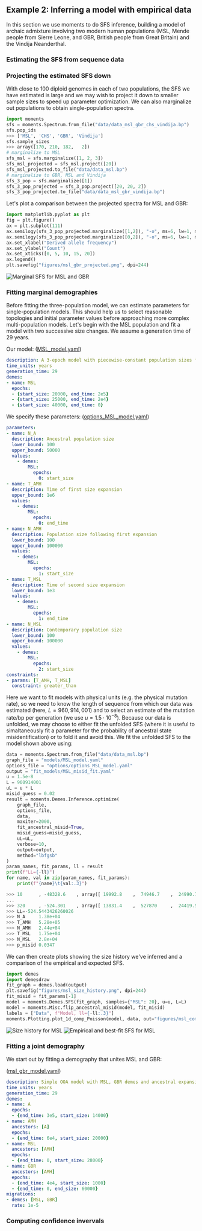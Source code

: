 ## Example 2: Inferring a model with empirical data 

In this section we use moments to do SFS inference, building a model of archaic admixture involving two modern human populations (MSL, Mende people from Sierre Leone, and GBR, British people from Great Britain) and the Vindija Neanderthal. 

### Estimating the SFS from sequence data



### Projecting the estimated SFS down

With close to 100 diploid genomes in each of two populations, the SFS we have estimated is large and we may wish to project it down to smaller sample sizes to speed up parameter optimization. We can also marginalize out populations to obtain single-population spectra.

```python
import moments
sfs = moments.Spectrum.from_file("data/data_msl_gbr_chs_vindija.bp")
sfs.pop_ids
>>> ['MSL', 'CHS', 'GBR', 'Vindija']
sfs.sample_sizes
>>> array([170, 210, 182,   2])
# marginalize to MSL
sfs_msl = sfs.marginalize([1, 2, 3])
sfs_msl_projected = sfs_msl.project([20])
sfs_msl_projected.to_file("data/data_msl.bp")
# marginalize to GBR, MSL and Vindija 
sfs_3_pop = sfs.marginalize([1])
sfs_3_pop_projected = sfs_3_pop.project([20, 20, 2])
sfs_3_pop_projected.to_file("data/data_msl_gbr_vindija.bp")
```

Let's plot a comparison between the projected spectra for MSL and GBR:

```python
import matplotlib.pyplot as plt
fig = plt.figure()
ax = plt.subplot(111)
ax.semilogy(sfs_3_pop_projected.marginalize([1,2]), "-o", ms=6, lw=1, mfc="w", label="MSL")
ax.semilogy(sfs_3_pop_projected.marginalize([0,2]), "-o", ms=6, lw=1, mfc="w", label="GBR")
ax.set_xlabel("Derived allele frequency")
ax.set_ylabel("Count")
ax.set_xticks([0, 5, 10, 15, 20])
ax.legend()
plt.savefig("figures/msl_gbr_projected.png", dpi=244)
```

![Marginal SFS for MSL and GBR](figures/msl_gbr_projected.png)


### Fitting marginal demographies 

Before fitting the three-population model, we can estimate parameters for single-population models. This should help us to select reasonable topologies and initial parameter values before approaching more complex multi-population models. Let's begin with the MSL population and fit a model with two successive size changes. We assume a generation time of 29 years.

Our model: ([MSL_model.yaml](models/MSL_model.yaml))
```YAML
description: A 3-epoch model with piecewise-constant population sizes for the MSL population
time_units: years
generation_time: 29
demes: 
- name: MSL
  epochs: 
  - {start_size: 20000, end_time: 2e5}
  - {start_size: 25000, end_time: 2e4}
  - {start_size: 40000, end_time: 0}
```

We specify these parameters: ([options_MSL_model.yaml](options/options_MSL_model.yaml))
```YAML
parameters: 
- name: N_A 
  description: Ancestral population size
  lower_bound: 100
  upper_bound: 50000
  values: 
    - demes: 
        MSL: 
          epochs: 
            0: start_size
- name: T_AMH
  description: Time of first size expansion
  upper_bound: 1e6
  values: 
    - demes: 
        MSL: 
          epochs: 
            0: end_time
- name: N_AMH
  description: Population size following first expansion
  lower_bound: 100
  upper_bound: 100000
  values: 
    - demes: 
        MSL: 
          epochs: 
            1: start_size
- name: T_MSL
  description: Time of second size expansion
  lower_bound: 1e3
  values: 
    - demes: 
        MSL: 
          epochs: 
            1: end_time
- name: N_MSL
  description: Contemporary population size 
  lower_bound: 100
  upper_bound: 100000
  values: 
    - demes: 
        MSL: 
          epochs: 
            2: start_size
constraints: 
- params: [T_AMH, T_MSL]
  constraint: greater_than
```

Here we want to fit models with physical units (e.g. the physical mutation rate), so we need to know the length of sequence from which our data was estimated (here, $L=960,914,001$) and to select an estimate of the mutation rate/bp per generation (we use $u=1.5\cdot10^{-8}$). Because our data is unfolded, we may choose to either fit the unfolded SFS (where it is useful to simaltaneously fit a parameter for the probability of ancestral state misidentification) or to fold it and avoid this. We fit the unfolded SFS to the model shown above using:

```python
data = moments.Spectrum.from_file("data/data_msl.bp")
graph_file = "models/MSL_model.yaml"
options_file = "options/options_MSL_model.yaml"
output = "fit_models/MSL_misid_fit.yaml"
u = 1.5e-8
L = 960914001
uL = u * L 
misid_guess = 0.02
result = moments.Demes.Inference.optimize(
    graph_file, 
    options_file, 
    data, 
    maxiter=2000,
    fit_ancestral_misid=True, 
    misid_guess=misid_guess,
    uL=uL, 
    verbose=10,
    output=output, 
    method="lbfgsb"
)
param_names, fit_params, ll = result
print(f"LL={-ll}")
for name, val in zip(param_names, fit_params):
    print(f"{name}\t{val:.3}")

>>> 10      , -48328.6    , array([ 19992.8    ,  74946.7    ,  24990.7    ,  19996      ,  39983.8    ,  0.0175654  ])
...
>>> 320     , -524.301    , array([ 13831.4    ,  527870     ,  24419.5    ,  17686.3    ,  27951      ,  0.0346857  ])
>>> LL=-524.5443426260026
>>> N_A     1.38e+04
>>> T_AMH   5.28e+05
>>> N_AMH   2.44e+04
>>> T_MSL   1.75e+04
>>> N_MSL   2.8e+04
>>> p_misid 0.0347
```

We can then create plots showing the size history we've inferred and a comparison of the empirical and expected SFS.

```python
import demes
import demesdraw
fit_graph = demes.load(output)
plt.savefig("figures/msl_size_history.png", dpi=244)
fit_misid = fit_params[-1]
model = moments.Demes.SFS(fit_graph, samples={"MSL": 20}, u=u, L=L)
model = moments.Misc.flip_ancestral_misid(model, fit_misid)
labels = ["Data", f"Model, ll={-ll:.3}"]
moments.Plotting.plot_1d_comp_Poisson(model, data, out="figures/msl_comp.png", residual="linear")
```

![Size history for MSL](figures/msl_size_history.png)
![Empirical and best-fit SFS for MSL](figures/msl_comp.png)


### Fitting a joint demography

We start out by fitting a demography that unites MSL and GBR:

([msl_gbr_model.yaml](models/msl_gbr_model.yaml))

```YAML
description: Simple OOA model with MSL, GBR demes and ancestral expansion.
time_units: years
generation_time: 29
demes:
- name: A
  epochs: 
  - {end_time: 3e5, start_size: 14000}
- name: AMH
  ancestors: [A]
  epochs:
  - {end_time: 6e4, start_size: 20000}
- name: MSL 
  ancestors: [AMH]
  epochs:
  - {end_time: 0, start_size: 28000}
- name: GBR
  ancestors: [AMH]
  epochs: 
  - {end_time: 4e4, start_size: 1000}
  - {end_time: 0, end_size: 60000}
migrations:
- demes: [MSL, GBR]
  rate: 1e-5
```


### Computing confidence invervals